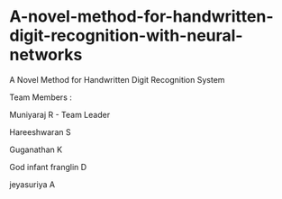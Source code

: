 # A-novel-method-for-handwritten-digit-recognition-with-neural-networks
A Novel Method for Handwritten Digit Recognition System

Team Members :

Muniyaraj R - Team Leader

Hareeshwaran S

Guganathan K

God infant franglin D

jeyasuriya A
